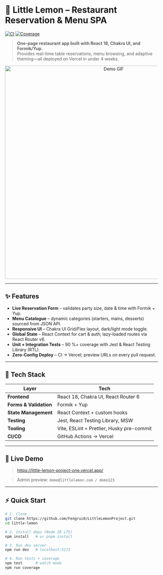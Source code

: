 # 🍋 Little Lemon – Restaurant Reservation & Menu SPA

[![CI](https://github.com/<username>/little-lemon/actions/workflows/ci.yml/badge.svg)](https://github.com/<username>/little-lemon/actions/workflows/ci.yml)
[![Coverage](https://img.shields.io/badge/coverage-90%25-brightgreen.svg)](https://github.com/<username>/little-lemon/actions)

> **One-page restaurant app built with React 18, Chakra UI, and Formik/Yup.**  
> Provides real-time table reservations, menu browsing, and adaptive theming—all deployed on Vercel in under 4 weeks.

<p align="center">
  <img src="docs/demo.gif" width="700" alt="Demo GIF"/>
</p>

---

## ✨ Features
- **Live Reservation Form** – validates party size, date & time with Formik + Yup.
- **Menu Catalogue** – dynamic categories (starters, mains, desserts) sourced from JSON API.
- **Responsive UI** – Chakra UI Grid/Flex layout, dark/light mode toggle.
- **Global State** – React Context for cart & auth; lazy-loaded routes via React Router v6.
- **Unit + Integration Tests** – 90 %+ coverage with Jest & React Testing Library (RTL).
- **Zero-Config Deploy** – CI → Vercel; preview URLs on every pull request.

---

## 🔧 Tech Stack
| Layer | Tech |
|-------|------|
| **Frontend** | React 18, Chakra UI, React Router 6 |
| **Forms & Validation** | Formik + Yup |
| **State Management** | React Context + custom hooks |
| **Testing** | Jest, React Testing Library, MSW |
| **Tooling** | Vite, ESLint + Prettier, Husky pre-commit |
| **CI/CD** | GitHub Actions → Vercel |

---

## 🚀 Live Demo
> https://little-lemon-project-one.vercel.app/

> Admin preview: `demo@littlelemon.com / demo123`

---

## ⚡ Quick Start

```bash
# 1. Clone
git clone https://github.com/Fengrui0/LittleLemonProject.git
cd little-lemon

# 2. Install deps (Node 20 LTS)
npm install   # or pnpm install

# 3. Run dev server
npm run dev   # localhost:5173

# 4. Run tests + coverage
npm test      # watch mode
npm run coverage
